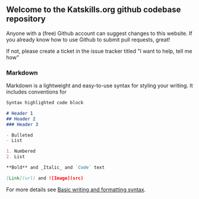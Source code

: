 ## Welcome to the Katskills.org github codebase repository

Anyone with a (free) Github account can suggest changes to this website. If you already know how to use Github to submit pull requests, great! 

If not, please create a ticket in the issue tracker titled "I want to help, tell me how"

### Markdown

Markdown is a lightweight and easy-to-use syntax for styling your writing. It includes conventions for

```markdown
Syntax highlighted code block

# Header 1
## Header 2
### Header 3

- Bulleted
- List

1. Numbered
2. List

**Bold** and _Italic_ and `Code` text

[Link](url) and ![Image](src)
```

For more details see [Basic writing and formatting syntax](https://docs.github.com/en/github/writing-on-github/getting-started-with-writing-and-formatting-on-github/basic-writing-and-formatting-syntax).
